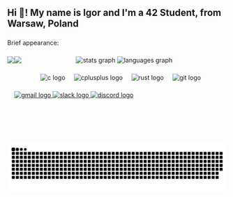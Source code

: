 <h2 align="left">Hi 👋! My name is Igor and I'm a 42 Student, from Warsaw, Poland</h2>

###

<p align="left">Brief appearance:</p>

###

<img align="left" height="200" src="https://media0.giphy.com/media/v1.Y2lkPTc5MGI3NjExMWpkaTV0Z3FzNzBzNHZkeWhtNXNoaW1qZWo0d2U2OGVwemluOG44eSZlcD12MV9pbnRlcm5hbF9naWZfYnlfaWQmY3Q9Zw/pzryvxGeykOxeC0fWb/giphy.webp"  />

###

<img align="left" src="https://profile-counter.glitch.me/igordotdev/count.svg?"  />

###

<div align="center">
  <img src="https://github-readme-stats.vercel.app/api?username=igordotdev&hide_title=false&hide_rank=false&show_icons=true&include_all_commits=true&count_private=true&disable_animations=false&theme=dark&locale=en&hide_border=false" height="150" alt="stats graph"  />
  <img src="https://github-readme-stats.vercel.app/api/top-langs?username=igordotdev&locale=en&hide_title=false&layout=compact&card_width=320&langs_count=5&theme=dark&hide_border=false" height="150" alt="languages graph"  />
</div>

###

<div align="center">
  <img src="https://cdn.jsdelivr.net/gh/devicons/devicon/icons/c/c-original.svg" height="30" alt="c logo"  />
  <img width="12" />
  <img src="https://cdn.jsdelivr.net/gh/devicons/devicon/icons/cplusplus/cplusplus-original.svg" height="30" alt="cplusplus logo"  />
  <img width="12" />
  <img src="https://skillicons.dev/icons?i=rust" height="30" alt="rust logo"  />
  <img width="12" />
  <img src="https://cdn.jsdelivr.net/gh/devicons/devicon/icons/git/git-original.svg" height="30" alt="git logo"  />
</div>

###

<div align="left">
  <a href="smutcpp@gmail.com" target="_blank">
    <img src="https://img.shields.io/static/v1?message=Gmail&logo=gmail&label=&color=D14836&logoColor=white&labelColor=&style=for-the-badge" height="35" alt="gmail logo"  />
  </a>
  <a href="https://42born2code.slack.com/team/U06LLSS6C9G" target="_blank">
    <img src="https://img.shields.io/static/v1?message=Slack&logo=slack&label=(42%20Only)&color=4A154B&logoColor=white&labelColor=&style=for-the-badge" height="35" alt="slack logo"  />
  </a>
  <a href="nilcys" target="_blank">
    <img src="https://img.shields.io/static/v1?message=Discord&logo=discord&label=&color=7289DA&logoColor=white&labelColor=&style=for-the-badge" height="35" alt="discord logo"  />
  </a>
</div>

###

<img src="https://raw.githubusercontent.com/igordotdev/igordotdev/output/snake.svg" alt="Snake animation" />

###
